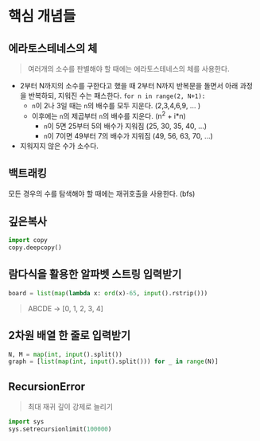 
# 핵심 개념들

## 에라토스테네스의 체
> 여러개의 소수를 판별해야 할 때에는 에라토스테네스의 체를 사용한다.  
- 2부터 N까지의 소수를 구한다고 했을 때 2부터 N까지 반복문을 돌면서 아래 과정을 반복하되, 지워진 수는 패스한다. `for n in range(2, N+1):`
  - `n`이 2나 3일 때는 `n`의 배수를 모두 지운다. (2,3,4,6,9, ... )
  - 이후에는 `n`의 제곱부터 `n`의 배수를 지운다. (n<sup>2</sup> + i*n)
    - `n`이 5면 25부터 5의 배수가 지워짐 (25, 30, 35, 40, ...)
    - `n`이 7이면 49부터 7의 배수가 지워짐 (49, 56, 63, 70, ...)
- 지워지지 않은 수가 소수다.

## 백트래킹
모든 경우의 수를 탐색해야 할 때에는 재귀호출을 사용한다. (bfs)

## 깊은복사
```python
import copy
copy.deepcopy()
```

## 람다식을 활용한 알파벳 스트링 입력받기
```python
board = list(map(lambda x: ord(x)-65, input().rstrip()))
```
> ABCDE -> [0, 1, 2, 3, 4]

## 2차원 배열 한 줄로 입력받기
```python
N, M = map(int, input().split())
graph = [list(map(int, input().split())) for _ in range(N)]
```

## RecursionError
> 최대 재귀 깊이 강제로 늘리기
```python
import sys
sys.setrecursionlimit(100000)
```